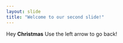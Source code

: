 ```yaml
---
layout: slide
title: "Welcome to our second slide!"
---
```

Hey **Christmas**
Use the left arrow to go back!
